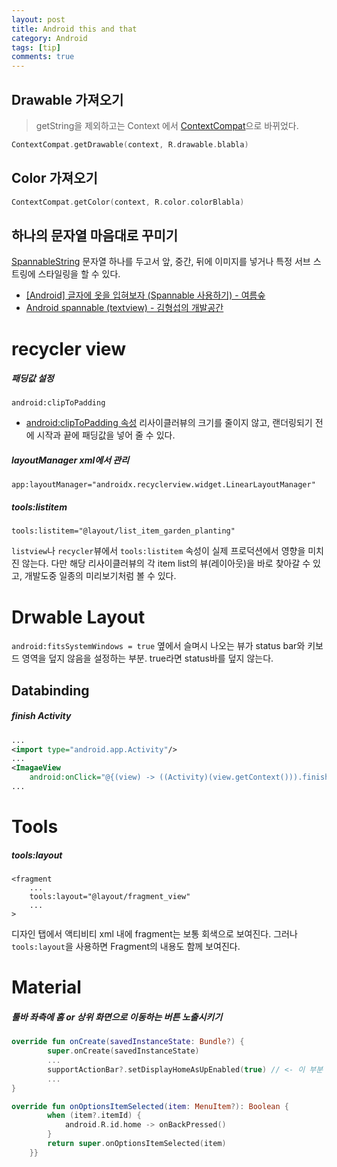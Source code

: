 ```yaml
---
layout: post
title: Android this and that
category: Android
tags: [tip]
comments: true
---
```


## Drawable 가져오기

> getString을 제외하고는 Context 에서 [ContextCompat](https://developer.android.com/reference/android/support/v4/content/ContextCompat)으로 바뀌었다.

```kotlin
ContextCompat.getDrawable(context, R.drawable.blabla)
```

## Color 가져오기

```kotlin
ContextCompat.getColor(context, R.color.colorBlabla)
```

## 하나의 문자열 마음대로 꾸미기

[SpannableString](https://developer.android.com/reference/android/text/SpannableString) 문자열 하나를 두고서 앞, 중간, 뒤에 이미지를 넣거나 특정 서브 스트링에 스타일링을 할 수 있다.

- [[Android] 글자에 옷을 입혀보자 (Spannable 사용하기) - 여름숲](https://re-build.tistory.com/13)
- [Android spannable (textview) - 김형섭의 개발공간](https://sub-dev.tistory.com/10)

# recycler view

##### 패딩값 설정

`android:clipToPadding`

- [android:clipToPadding 속성](https://stack07142.tistory.com/312)
  리사이클러뷰의 크기를 줄이지 않고, 랜더링되기 전에 시작과 끝에 패딩값을 넣어 줄 수 있다.

##### layoutManager xml에서 관리

```
app:layoutManager="androidx.recyclerview.widget.LinearLayoutManager"
```

##### tools:listitem

```
tools:listitem="@layout/list_item_garden_planting"
```

`listview`나 `recycler`뷰에서 `tools:listitem` 속성이 실제 프로덕션에서 영향을 미치진 않는다. 다만 해당 리사이클러뷰의 각 item list의 뷰(레이아웃)을 바로 찾아갈 수 있고, 개발도중 일종의 미리보기처럼 볼 수 있다.

# Drwable Layout

`android:fitsSystemWindows = true`
옆에서 슬며시 나오는 뷰가 status bar와 키보드 영역을 덮지 않음을 설정하는 부분. true라면 status바를 덮지 않는다.

## Databinding

##### finish Activity

```xml
...
<import type="android.app.Activity"/>
...
<ImagaeView
    android:onClick="@{(view) -> ((Activity)(view.getContext())).finish()}" />
...
```

# Tools

##### tools:layout

```
<fragment
    ...
    tools:layout="@layout/fragment_view"
    ...
>
```

디자인 탭에서 액티비티 xml 내에 fragment는 보통 회색으로 보여진다. 그러나 `tools:layout`을 사용하면 Fragment의 내용도 함께 보여진다.

# Material

##### 툴바 좌측에 홈 or 상위 화면으로 이동하는 버튼 노출시키기

```kotlin
override fun onCreate(savedInstanceState: Bundle?) {
        super.onCreate(savedInstanceState)
        ...
        supportActionBar?.setDisplayHomeAsUpEnabled(true) // <- 이 부분
        ...
}

override fun onOptionsItemSelected(item: MenuItem?): Boolean {
        when (item?.itemId) {
            android.R.id.home -> onBackPressed()
        }
        return super.onOptionsItemSelected(item)
    }}
```
